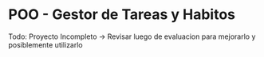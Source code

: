 # POO - Gestor de Tareas y Habitos

Todo: 
Proyecto Incompleto -> Revisar luego de evaluacion para mejorarlo y posiblemente utilizarlo
